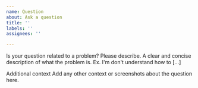 ```yaml
---
name: Question
about: Ask a question
title: ''
labels: ''
assignees: ''

---
```


Is your question related to a problem? Please describe.
A clear and concise description of what the problem is. Ex. I'm don't understand how to [...]

Additional context
Add any other context or screenshots about the question here.
